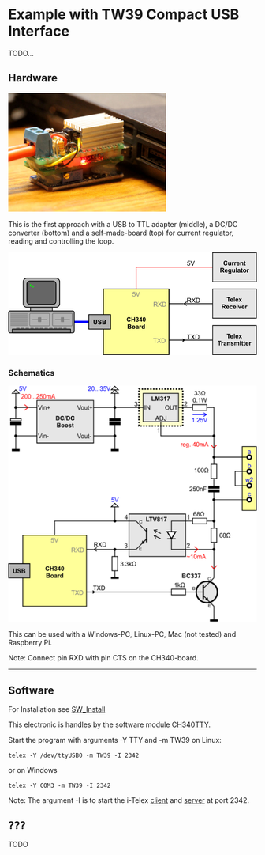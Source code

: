 # Example with TW39 Compact USB Interface
TODO...

## Hardware

<img src="img/USB.JPG" width="320px">

This is the first approach with a USB to TTL adapter (middle), a DC/DC converter (bottom) and a self-made-board (top) for current regulator, reading and controlling the loop.

<img src="img/TelexCH340.png" width="504px">

### Schematics

<img src="img/TelexUSB3.png" width="518px">

This can be used with a Windows-PC, Linux-PC, Mac (not tested) and Raspberry Pi.

Note: Connect pin RXD with pin CTS on the CH340-board.

---

## Software

For Installation see [SW_Install](SW_Install.md)

This electronic is handles by the software module [CH340TTY](SW_DevCH340TTY.md).

Start the program with arguments -Y TTY and -m TW39 on Linux:
    
    telex -Y /dev/ttyUSB0 -m TW39 -I 2342

or on Windows
    
    telex -Y COM3 -m TW39 -I 2342

Note: The argument -I is to start the i-Telex [client](SW_DevITelexClient.md) and [server](SW_DevITelexSrv.md) at port 2342.

## ???

TODO